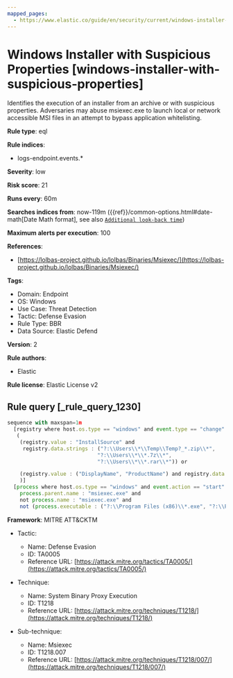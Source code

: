 ```yaml
---
mapped_pages:
  - https://www.elastic.co/guide/en/security/current/windows-installer-with-suspicious-properties.html
---
```


# Windows Installer with Suspicious Properties [windows-installer-with-suspicious-properties]

Identifies the execution of an installer from an archive or with suspicious properties. Adversaries may abuse msiexec.exe to launch local or network accessible MSI files in an attempt to bypass application whitelisting.

**Rule type**: eql

**Rule indices**:

* logs-endpoint.events.*

**Severity**: low

**Risk score**: 21

**Runs every**: 60m

**Searches indices from**: now-119m ({{ref}}/common-options.html#date-math[Date Math format], see also [`Additional look-back time`](docs-content://solutions/security/detect-and-alert/create-detection-rule.md#rule-schedule))

**Maximum alerts per execution**: 100

**References**:

* [https://lolbas-project.github.io/lolbas/Binaries/Msiexec/](https://lolbas-project.github.io/lolbas/Binaries/Msiexec/)

**Tags**:

* Domain: Endpoint
* OS: Windows
* Use Case: Threat Detection
* Tactic: Defense Evasion
* Rule Type: BBR
* Data Source: Elastic Defend

**Version**: 2

**Rule authors**:

* Elastic

**Rule license**: Elastic License v2

## Rule query [_rule_query_1230]

```js
sequence with maxspan=1m
  [registry where host.os.type == "windows" and event.type == "change" and process.name : "msiexec.exe" and
   (
    (registry.value : "InstallSource" and
     registry.data.strings : ("?:\\Users\\*\\Temp\\Temp?_*.zip\\*",
                             "?:\\Users\\*\\*.7z\\*",
                             "?:\\Users\\*\\*.rar\\*")) or

    (registry.value : ("DisplayName", "ProductName") and registry.data.strings : "SetupTest")
    )]
  [process where host.os.type == "windows" and event.action == "start" and
    process.parent.name : "msiexec.exe" and
    not process.name : "msiexec.exe" and
    not (process.executable : ("?:\\Program Files (x86)\\*.exe", "?:\\Program Files\\*.exe") and process.code_signature.trusted == true)]
```

**Framework**: MITRE ATT&CKTM

* Tactic:

    * Name: Defense Evasion
    * ID: TA0005
    * Reference URL: [https://attack.mitre.org/tactics/TA0005/](https://attack.mitre.org/tactics/TA0005/)

* Technique:

    * Name: System Binary Proxy Execution
    * ID: T1218
    * Reference URL: [https://attack.mitre.org/techniques/T1218/](https://attack.mitre.org/techniques/T1218/)

* Sub-technique:

    * Name: Msiexec
    * ID: T1218.007
    * Reference URL: [https://attack.mitre.org/techniques/T1218/007/](https://attack.mitre.org/techniques/T1218/007/)



